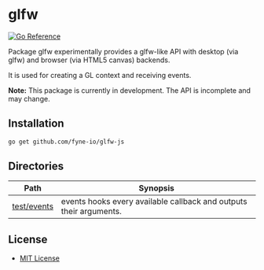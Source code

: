 glfw
====

[![Go Reference](https://pkg.go.dev/badge/github.com/fyne-io/glfw-js.svg)](https://pkg.go.dev/github.com/fyne-io/glfw-js)

Package glfw experimentally provides a glfw-like API
with desktop (via glfw) and browser (via HTML5 canvas) backends.

It is used for creating a GL context and receiving events.

**Note:** This package is currently in development. The API is incomplete and may change.

Installation
------------

```sh
go get github.com/fyne-io/glfw-js
```

Directories
-----------

| Path                                                                | Synopsis                                                           |
|---------------------------------------------------------------------|--------------------------------------------------------------------|
| [test/events](https://pkg.go.dev/github.com/goxjs/glfw/test/events) | events hooks every available callback and outputs their arguments. |

License
-------

-	[MIT License](LICENSE)

